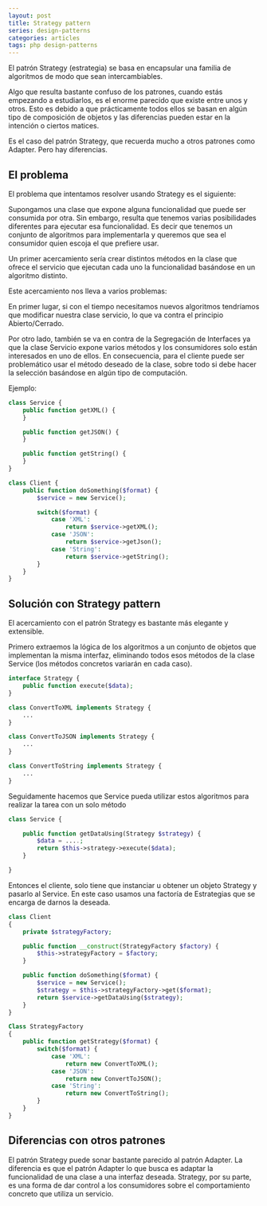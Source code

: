 ```yaml
---
layout: post
title: Strategy pattern
series: design-patterns
categories: articles
tags: php design-patterns
---
```


El patrón Strategy (estrategia) se basa en encapsular una familia de algoritmos de modo que sean intercambiables.

Algo que resulta bastante confuso de los patrones, cuando estás empezando a estudiarlos, es el enorme parecido que existe entre unos y otros. Esto es debido a que prácticamente todos ellos se basan en algún tipo de composición de objetos y las diferencias pueden estar en la intención o ciertos matices.

Es el caso del patrón Strategy, que recuerda mucho a otros patrones como Adapter. Pero hay diferencias.


## El problema

El problema que intentamos resolver usando Strategy es el siguiente:

Supongamos una clase que expone alguna funcionalidad que puede ser consumida por otra. Sin embargo, resulta que tenemos varias posibilidades diferentes para ejecutar esa funcionalidad. Es decir que tenemos un conjunto de algoritmos para implementarla y queremos que sea el consumidor quien escoja el que prefiere usar.

Un primer acercamiento sería crear distintos métodos en la clase que ofrece el servicio que ejecutan cada uno la funcionalidad basándose en un algoritmo distinto.

Este acercamiento nos lleva a varios problemas:

En primer lugar, si con el tiempo necesitamos nuevos algoritmos tendríamos que modificar nuestra clase servicio, lo que va contra el principio Abierto/Cerrado.

Por otro lado, también se va en contra de la Segregación de Interfaces ya que la clase Servicio expone varios métodos y los consumidores solo están interesados en uno de ellos. En consecuencia, para el cliente puede ser problemático usar el método deseado de la clase, sobre todo si debe hacer la selección basándose en algún tipo de computación.

Ejemplo:

```php
class Service {
    public function getXML() {
    }

    public function getJSON() {
    }

    public function getString() {
    }
}

class Client {
    public function doSomething($format) {
        $service = new Service();

        switch($format) {
            case 'XML':
                return $service->getXML();
            case 'JSON':
                return $service->getJson();
            case 'String':
                return $service->getString();
        }
    }
}
```


## Solución con Strategy pattern

El acercamiento con el patrón Strategy es bastante más elegante y extensible.

Primero extraemos la lógica de los algoritmos a un conjunto de objetos que implementan la misma interfaz, eliminando todos esos métodos de la clase Service (los métodos concretos variarán en cada caso).

```php
interface Strategy {
    public function execute($data);
}

class ConvertToXML implements Strategy {
    ...
}

class ConvertToJSON implements Strategy {
    ...
}

class ConvertToString implements Strategy {
    ...
}
```

Seguidamente hacemos que Service pueda utilizar estos algoritmos para realizar la tarea con un solo método

```php
class Service {

    public function getDataUsing(Strategy $strategy) {
        $data = ....;
        return $this->strategy->execute($data);
    }

}
```

Entonces el cliente, solo tiene que instanciar u obtener un objeto Strategy y pasarlo al Service. En este caso usamos una factoría de Estrategias que se encarga de darnos la deseada.

```php
class Client
{
    private $strategyFactory;

    public function __construct(StrategyFactory $factory) {
        $this->strategyFactory = $factory;
    }

    public function doSomething($format) {
        $service = new Service();
        $strategy = $this->strategyFactory->get($format);
        return $service->getDataUsing($strategy);
    }
}

Class StrategyFactory
{
    public function getStrategy($format) {
        switch($format) {
            case 'XML':
                return new ConvertToXML();
            case 'JSON':
                return new ConvertToJSON();
            case 'String':
                return new ConvertToString();
        }
    }
}
```


## Diferencias con otros patrones

El patrón Strategy puede sonar bastante parecido al patrón Adapter. La diferencia es que el patrón Adapter lo que busca es adaptar la funcionalidad de una clase a una interfaz deseada. Strategy, por su parte, es una forma de dar control a los consumidores sobre el comportamiento concreto que utiliza un servicio.
